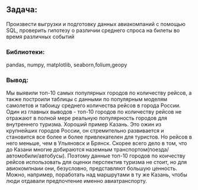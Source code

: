 ## Задача:

Произвести выгрузки и подготовку данных авиакомпаний с помощью SQL, проверить гипотезу о различии среднего спроса на билеты во время различных событий


### Библиотеки:

pandas, numpy, matplotlib, seaborn,folium,geopy


### Вывод:

Мы выявили топ-10 самых популярных городов по количеству рейсов, а также построили таблицы с данными по популярным моделям самолетов и табоицу среднего количества рейсов в города России. Один из главных выводов - топ-10 городов по количеству рейсов не отражают в полной мере реальную популярность городов для внутреннего туризма. Хороший пример Казань. Это ожин из крупнейших городов России, он стремительно развивается и становится все более и более привлекателен для туристов. Но рейсов в него меньше, чем в Ульяновск и Брянск. Скорее всего дело в том, что до Казани многие добираются наземным транспортом(поезда/автомобили/автобусы). Поэтому данные топ-10 городов по коичеству рейсов использовать для оценки перспектив туризма не стоит, но для авиокомпнаии они, безусловно, представляют большую ценность. Можно, например, поработать над маршрутами в ту же Казань, чтобы люди отдавали предпочтение именно авиатранспорту.

